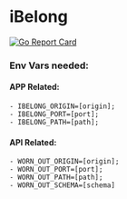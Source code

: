 # iBelong
[![Go Report Card](https://goreportcard.com/badge/github.com/aeckard87/iBelong)](https://goreportcard.com/report/github.com/aeckard87/iBelong)


### Env Vars needed:
  #### APP Related:
    - IBELONG_ORIGIN=[origin];
    - IBELONG_PORT=[port];
    - IBELONG_PATH=[path];
  #### API Related:
    - WORN_OUT_ORIGIN=[origin];
    - WORN_OUT_PORT=[port];
    - WORN_OUT_PATH=[path];
    - WORN_OUT_SCHEMA=[schema]

